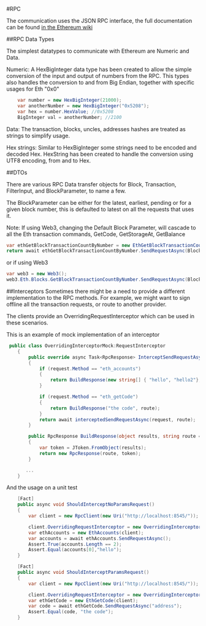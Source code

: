 #RPC

The communication uses the JSON RPC interface, the full documentation can be found [in the Ethereum wiki](https://github.com/ethereum/wiki/wiki/JSON-RPC)

##RPC Data Types

The simplest datatypes to communicate with Ethereum are Numeric and Data.

Numeric: A HexBigInteger data type has been created to allow the simple conversion of the input and output of numbers from the RPC.
This types also handles the conversion to and from Big Endian, together with specific usages for Eth "0x0"

```csharp
    var number = new HexBigInteger(21000);
    var anotherNumber = new HexBigInteger("0x5208");
    var hex = number.HexValue; //0x5208
    BigInteger val = anotherNumber; //2100
```

Data: The transaction, blocks, uncles, addresses hashes are treated as strings to simplify usage.

Hex strings: Similar to HexBigInteger some strings need to be encoded and decoded Hex. HexString has been created to handle the conversion using UTF8 encoding, from and to Hex.

##DTOs

There are various RPC Data transfer objects for Block, Transaction, FilterInput, and BlockParameter, to name a few.

The BlockParameter can be either for the latest, earliest, pending or for a given block number, this is defaulted to latest on all the requests that uses it.

Note: If using Web3, changing the Default Block Parameter, will cascade to all the Eth transaction commands, GetCode, GetStorageAt, GetBalance

```csharp
var ethGetBlockTransactionCountByNumber = new EthGetBlockTransactionCountByNumber(client);
return await ethGetBlockTransactionCountByNumber.SendRequestAsync(BlockParameter.CreateLatest());
```

or if using Web3

```csharp
var web3 = new Web3();
web3.Eth.Blocks.GetBlockTransactionCountByNumber.SendRequestAsync(BlockParameter.CreateLatest());
```

##Interceptors
Sometimes there might be a need to provide a different implementation to the RPC methods. For example, we might want to sign offline all the transaction requests, or route to another provider.

The clients provide an OverridingRequestInterceptor which can be used in these scenarios.

This is an example of mock implementation of an interceptor

```csharp
 public class OverridingInterceptorMock:RequestInterceptor
    {
        public override async Task<RpcResponse> InterceptSendRequestAsync(Func<RpcRequest, string, Task<RpcResponse>> interceptedSendRequestAsync, RpcRequest request, string route = null)
        {
            if (request.Method == "eth_accounts")
            {
                return BuildResponse(new string[] { "hello", "hello2"}, route);
            }

            if (request.Method == "eth_getCode")
            {
                return BuildResponse("the code", route);
            }
            return await interceptedSendRequestAsync(request, route);
        }

        public RpcResponse BuildResponse(object results, string route = null)
        {
            var token = JToken.FromObject(results);
            return new RpcResponse(route, token);
        }

       ...
    }

```

And the usage on a unit test
```csharp
    [Fact]
    public async void ShouldInterceptNoParamsRequest()
    {
        var client = new RpcClient(new Uri("http://localhost:8545/"));

        client.OverridingRequestInterceptor = new OverridingInterceptorMock();
        var ethAccounts = new EthAccounts(client);
        var accounts = await ethAccounts.SendRequestAsync();
        Assert.True(accounts.Length == 2);
        Assert.Equal(accounts[0],"hello");
    }

    [Fact]
    public async void ShouldInterceptParamsRequest()
    {
        var client = new RpcClient(new Uri("http://localhost:8545/"));

        client.OverridingRequestInterceptor = new OverridingInterceptorMock();
        var ethGetCode = new EthGetCode(client);
        var code = await ethGetCode.SendRequestAsync("address");
        Assert.Equal(code, "the code");
    }
```
